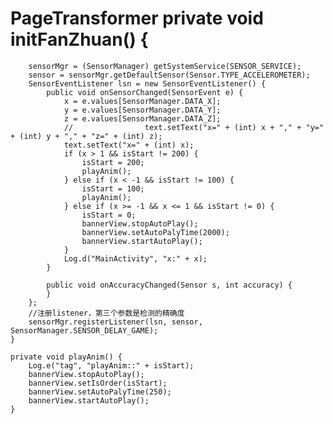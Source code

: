 # PageTransformer private void initFanZhuan() {
        sensorMgr = (SensorManager) getSystemService(SENSOR_SERVICE);
        sensor = sensorMgr.getDefaultSensor(Sensor.TYPE_ACCELEROMETER);
        SensorEventListener lsn = new SensorEventListener() {
            public void onSensorChanged(SensorEvent e) {
                x = e.values[SensorManager.DATA_X];
                y = e.values[SensorManager.DATA_Y];
                z = e.values[SensorManager.DATA_Z];
                //                text.setText("x=" + (int) x + "," + "y=" + (int) y + "," + "z=" + (int) z);
                text.setText("x=" + (int) x);
                if (x > 1 && isStart != 200) {
                    isStart = 200;
                    playAnim();
                } else if (x < -1 && isStart != 100) {
                    isStart = 100;
                    playAnim();
                } else if (x >= -1 && x <= 1 && isStart != 0) {
                    isStart = 0;
                    bannerView.stopAutoPlay();
                    bannerView.setAutoPalyTime(2000);
                    bannerView.startAutoPlay();
                }
                Log.d("MainActivity", "x:" + x);
            }

            public void onAccuracyChanged(Sensor s, int accuracy) {
            }
        };
        //注册listener，第三个参数是检测的精确度
        sensorMgr.registerListener(lsn, sensor, SensorManager.SENSOR_DELAY_GAME);
    }
    
    private void playAnim() {
        Log.e("tag", "playAnim::" + isStart);
        bannerView.stopAutoPlay();
        bannerView.setIsOrder(isStart);
        bannerView.setAutoPalyTime(250);
        bannerView.startAutoPlay();
    }
